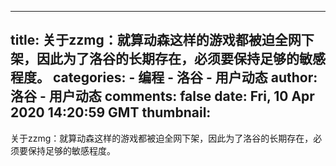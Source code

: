 
---
title: 关于zzmg：就算动森这样的游戏都被迫全网下架，因此为了洛谷的长期存在，必须要保持足够的敏感程度。
categories: 
    - 编程
    - 洛谷 - 用户动态
author: 洛谷 - 用户动态
comments: false
date: Fri, 10 Apr 2020 14:20:59 GMT
thumbnail: 
---

<div>   
关于zzmg：就算动森这样的游戏都被迫全网下架，因此为了洛谷的长期存在，必须要保持足够的敏感程度。  
</div>
            